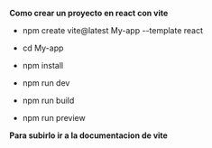 **Como crear un proyecto en react con vite**
* npm create vite@latest My-app --template react
* cd My-app
* npm install
* npm run dev



* npm run build 
* npm run preview


**Para subirlo ir a la documentacion de vite**